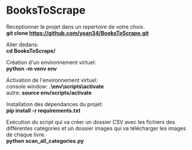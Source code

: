 # BooksToScrape

Receptionner le projet dans un repertoire de votre choix.</br>
<b>git clone https://github.com/yoan34/BooksToScrape.git</b>

Aller dedans:</br>
<b>cd BooksToScrape/</b>

Création d'un environnement virtuel:</br>
	<b>python -m venv env</b>

Activation de l'environnement virtuel:</br>
	console window: <b>.\env\scripts\activate</b></br>
	autre: <b>source env/scripts/activate</b>

Installation des dépendances du projet:</br>
	<b>pip install -r requirements.txt</b>

Exécution du script qui va créer un dossier CSV avec les fichiers des différentes catégories et
un dossier images qui va télécharger les images de chaque livre.</br>
	<b>python scan_all_categories.py</b>
